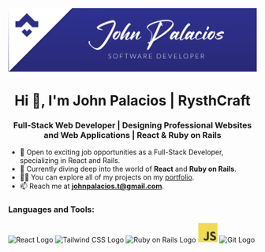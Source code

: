<img src="./banner.png" alt="Banner image" />

<h1 align="center">Hi 👋, I'm John Palacios | RysthCraft</h1>
<h3 align="center">Full-Stack Web Developer | Designing Professional Websites and Web Applications | React & Ruby on Rails</h3>

- 🔔 Open to exciting job opportunities as a Full-Stack Developer, specializing in React and Rails.
- 🌱 Currently diving deep into the world of **React** and **Ruby on Rails**.
- 👨‍💻 You can explore all of my projects on my [portfolio](https://react-rysthcraft.onrender.com/).
- 📫 Reach me at **johnpalacios.t@gmail.com**.

<h3 align="left">Languages and Tools:</h3>
<p align="left">
  <img src="https://upload.wikimedia.org/wikipedia/commons/a/a7/React-icon.svg" alt="React Logo" width="40" height="40" />
  <img src="https://upload.wikimedia.org/wikipedia/commons/d/d5/Tailwind_CSS_Logo.svg" alt="Tailwind CSS Logo" width="40" height="40" />
  <img src="https://download.logo.wine/logo/Ruby_on_Rails/Ruby_on_Rails-Logo.wine.png" alt="Ruby on Rails Logo" width="60" height="40" />
  <img src="https://raw.githubusercontent.com/devicons/devicon/master/icons/javascript/javascript-original.svg" alt="JavaScript Logo" width="40" height="40"/>
  <img src="https://www.vectorlogo.zone/logos/git-scm/git-scm-icon.svg" alt="Git Logo" width="40" height="40"/>
</p>
